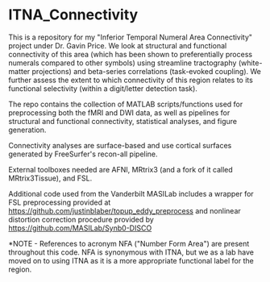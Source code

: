 # ITNA_Connectivity
This is a repository for my "Inferior Temporal Numeral Area Connectivity" project under Dr. Gavin Price. We look at structural and functional connectivity of this area (which has been shown to preferentially process numerals compared to other symbols) using streamline tractography (white-matter projections) and beta-series correlations (task-evoked coupling). We further assess the extent to which connectivity of this region relates to its functional selectivity (within a digit/letter detection task).

The repo contains the collection of MATLAB scripts/functions used for preprocessing both the fMRI and DWI data, as well as pipelines for structural and functional connectivity, statistical analyses, and figure generation.

Connectivity analyses are surface-based and use cortical surfaces generated by FreeSurfer's recon-all pipeline.

External toolboxes needed are AFNI, MRtrix3 (and a fork of it called MRtrix3Tissue), and FSL.

Additional code used from the Vanderbilt MASILab includes a wrapper for FSL preprocessing provided at https://github.com/justinblaber/topup_eddy_preprocess and nonlinear distortion correction procedure provided by https://github.com/MASILab/Synb0-DISCO 

*NOTE - References to acronym NFA ("Number Form Area") are present throughout this code. NFA is synonymous with ITNA, but we as a lab have moved on to using ITNA as it is a more appropriate functional label for the region.
